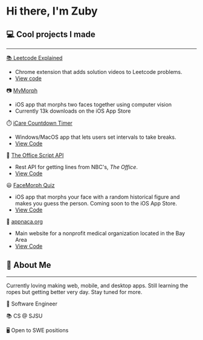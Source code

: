# Hi there, I'm Zuby

## 💻 Cool projects I made

---

[📚 Leetcode Explained](https://chrome.google.com/webstore/detail/leetcode-explained/cofoinjfjcpgcjiinjhcpomcjoalijbe)

- Chrome extension that adds solution videos to Leetcode problems.
- [View code](https://github.com/zubyj/leetcode-explained)


📷 [MyMorph](https://apps.apple.com/us/app/mymorph/id1554421298)

- iOS app that morphs two faces together using computer vision
- Currently 13k downloads on the iOS App Store

⏱️ [iCare Countdown Timer](https://icaretimer.com/)

- Windows/MacOS app that lets users set intervals to take breaks.
- [View Code](https://github.com/icare-app)

💼 [The Office Script API](https://theofficescript.com/)

- Rest API for getting lines from NBC's, _The Office_.
- [View Code](https://github.com/zubyj/the-office-api)

😃 [FaceMorph Quiz](https://github.com/zubyj/facemorph-quiz/blob/main/README.md)
- iOS app that morphs your face with a random historical figure and makes you guess the person. Coming soon to the iOS App Store.
- [View Code](https://github.com/zubyj/facemorph-quiz)


🏥 [appnaca.org](https://appnaca.org)

- Main website for a nonprofit medical organization located in the Bay Area
- [View Code](https://github.com/zubyj/appnaca.org)

## 💬 About Me

---

Currently loving making web, mobile, and desktop apps. Still learning the ropes but getting better very day. Stay tuned for more.

🤔 Software Engineer

📚 CS @ SJSU

🖥️ Open to SWE positions

<!--
**zubyj/zubyj** is a ✨ _special_ ✨ repository because its `README.md` (this file) appears on your GitHub profile.

Here are some ideas to get you started:

- 🔭 I’m currently working on ...
- 🌱 I’m currently learning ...
- 👯 I’m looking to collaborate on ...
- 🤔 I’m looking for help with ...
- 💬 Ask me about ...
- 📫 How to reach me: ...
- 😄 Pronouns: ...
- ⚡ Fun fact: ...
-->

